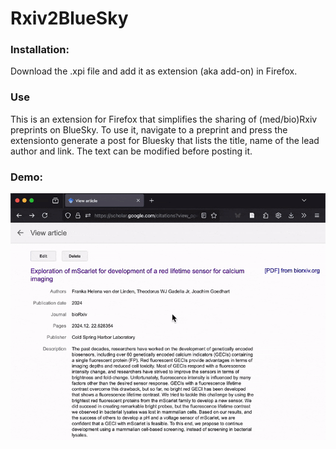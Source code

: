 # Rxiv2BlueSky


 ### Installation:
 Download the .xpi file and add it as extension (aka add-on) in Firefox.

 ### Use
 This is an extension for Firefox that simplifies the sharing of (med/bio)Rxiv preprints on BlueSky.
 To use it, navigate to a preprint and press the extensionto generate a post for Bluesky that lists the title, name of the lead author and link. The text can be modified before posting it.


### Demo:

![alt text](https://github.com/JoachimGoedhart/Rxiv2BlueSky/blob/main/Demo_Rxiv2BlueSky.gif)

